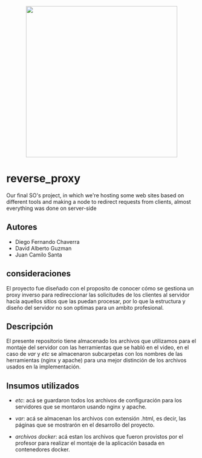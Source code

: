 <p align='center'>
  <img width='400' heigth='450' src='https://user-images.githubusercontent.com/62605744/171186764-43f7aae0-81a9-4b6e-b4ce-af963564eafb.png'>
</p>

# reverse_proxy
Our final SO's project, in which we're hosting some web sites based on different tools and making a node to redirect requests from clients, almost everything was done on server-side

## Autores
- Diego Fernando Chaverra
- David Alberto Guzman
- Juan Camilo Santa

## consideraciones
El proyecto fue diseñado con el proposito de conocer cómo se gestiona un proxy inverso para redireccionar las solicitudes de los clientes al servidor hacía aquellos sitios que las puedan procesar, por lo que la estructura y diseño del servidor no son optimas para un ambito profesional.

## Descripción
El presente repositorio tiene almacenado los archivos que utilizamos para el montaje del servidor con las herramientas que se habló en el video, en el caso de *var* y *etc* se almacenaron subcarpetas con los nombres de las herramientas (nginx y apache) para una mejor distinción de los archivos usados en la implementación.

## Insumos utilizados
- *etc*: acá se guardaron todos los archivos de configuración para los servidores que se montaron usando nginx y apache.

- *var*: acá se almacenan los archivos con extensión .html, es decir, las páginas que se mostrarón en el desarrollo del proyecto.

- *archivos docker*: acá estan los archivos que fueron provistos por el profesor para realizar el montaje de la aplicación basada en contenedores docker.
